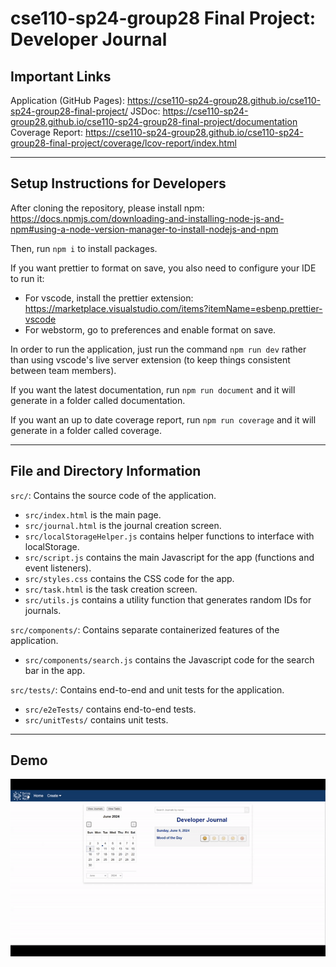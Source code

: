 # cse110-sp24-group28 Final Project: Developer Journal

## Important Links

Application (GitHub Pages): https://cse110-sp24-group28.github.io/cse110-sp24-group28-final-project/
JSDoc: https://cse110-sp24-group28.github.io/cse110-sp24-group28-final-project/documentation  
Coverage Report: https://cse110-sp24-group28.github.io/cse110-sp24-group28-final-project/coverage/lcov-report/index.html

---

## Setup Instructions for Developers

After cloning the repository, please install npm:
https://docs.npmjs.com/downloading-and-installing-node-js-and-npm#using-a-node-version-manager-to-install-nodejs-and-npm

Then, run `npm i` to install packages.

If you want prettier to format on save, you also need to configure your IDE to run it:
- For vscode, install the prettier extension: https://marketplace.visualstudio.com/items?itemName=esbenp.prettier-vscode
- For webstorm, go to preferences and enable format on save.

In order to run the application, just run the command ```npm run dev``` rather than using vscode's live server extension (to keep things consistent between team members).

If you want the latest documentation, run ```npm run document``` and it will generate in a folder called documentation.

If you want an up to date coverage report, run ```npm run coverage``` and it will generate in a folder called coverage.

---

## File and Directory Information

`src/`: Contains the source code of the application.
- `src/index.html` is the main page.
- `src/journal.html` is the journal creation screen.
- `src/localStorageHelper.js` contains helper functions to interface with localStorage.
- `src/script.js` contains the main Javascript for the app (functions and event listeners).
- `src/styles.css` contains the CSS code for the app.
- `src/task.html` is the task creation screen.
- `src/utils.js` contains a utility function that generates random IDs for journals.

`src/components/`: Contains separate containerized features of the application. 
- `src/components/search.js` contains the Javascript code for the search bar in the app.

`src/tests/`: Contains end-to-end and unit tests for the application.
- `src/e2eTests/` contains end-to-end tests.
- `src/unitTests/` contains unit tests.

---

## Demo

![](GIFdemo.gif)
